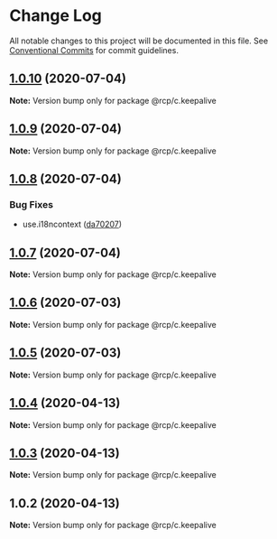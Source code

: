 # Change Log

All notable changes to this project will be documented in this file.
See [Conventional Commits](https://conventionalcommits.org) for commit guidelines.

<a name="1.0.10"></a>

## [1.0.10](https://github.com/imcuttle/rcp/compare/@rcp/c.keepalive@1.0.9...@rcp/c.keepalive@1.0.10) (2020-07-04)

**Note:** Version bump only for package @rcp/c.keepalive

<a name="1.0.9"></a>

## [1.0.9](https://github.com/imcuttle/rcp/compare/@rcp/c.keepalive@1.0.8...@rcp/c.keepalive@1.0.9) (2020-07-04)

**Note:** Version bump only for package @rcp/c.keepalive

<a name="1.0.8"></a>

## [1.0.8](https://github.com/imcuttle/rcp/compare/@rcp/c.keepalive@1.0.7...@rcp/c.keepalive@1.0.8) (2020-07-04)

### Bug Fixes

- use.i18ncontext ([da70207](https://github.com/imcuttle/rcp/commit/da70207))

<a name="1.0.7"></a>

## [1.0.7](https://github.com/imcuttle/rcp/compare/@rcp/c.keepalive@1.0.6...@rcp/c.keepalive@1.0.7) (2020-07-04)

**Note:** Version bump only for package @rcp/c.keepalive

<a name="1.0.6"></a>

## [1.0.6](https://github.com/imcuttle/rcp/compare/@rcp/c.keepalive@1.0.5...@rcp/c.keepalive@1.0.6) (2020-07-03)

**Note:** Version bump only for package @rcp/c.keepalive

<a name="1.0.5"></a>

## [1.0.5](https://github.com/imcuttle/rcp/compare/@rcp/c.keepalive@1.0.4...@rcp/c.keepalive@1.0.5) (2020-07-03)

**Note:** Version bump only for package @rcp/c.keepalive

<a name="1.0.4"></a>

## [1.0.4](https://github.com/imcuttle/rcp/compare/@rcp/c.keepalive@1.0.2...@rcp/c.keepalive@1.0.4) (2020-04-13)

**Note:** Version bump only for package @rcp/c.keepalive

<a name="1.0.3"></a>

## [1.0.3](https://github.com/imcuttle/rcp/compare/@rcp/c.keepalive@1.0.2...@rcp/c.keepalive@1.0.3) (2020-04-13)

**Note:** Version bump only for package @rcp/c.keepalive

<a name="1.0.2"></a>

## 1.0.2 (2020-04-13)

**Note:** Version bump only for package @rcp/c.keepalive
